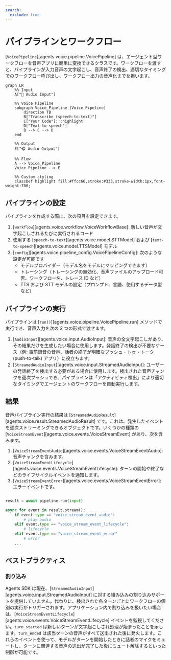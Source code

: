 ```yaml
---
search:
  exclude: true
---
```

# パイプラインとワークフロー

[`VoicePipeline`][agents.voice.pipeline.VoicePipeline] は、エージェント型ワークフローを音声アプリに簡単に変換できるクラスです。ワークフローを渡すと、パイプラインが入力音声の文字起こし、音声終了の検出、適切なタイミングでのワークフロー呼び出し、ワークフロー出力の音声化までを担います。

```mermaid
graph LR
    %% Input
    A["🎤 Audio Input"]

    %% Voice Pipeline
    subgraph Voice_Pipeline [Voice Pipeline]
        direction TB
        B["Transcribe (speech-to-text)"]
        C["Your Code"]:::highlight
        D["Text-to-speech"]
        B --> C --> D
    end

    %% Output
    E["🎧 Audio Output"]

    %% Flow
    A --> Voice_Pipeline
    Voice_Pipeline --> E

    %% Custom styling
    classDef highlight fill:#ffcc66,stroke:#333,stroke-width:1px,font-weight:700;

```

## パイプラインの設定

パイプラインを作成する際に、次の項目を設定できます。

1. [`workflow`][agents.voice.workflow.VoiceWorkflowBase]: 新しい音声が文字起こしされるたびに実行されるコード
2. 使用する [`speech-to-text`][agents.voice.model.STTModel] および [`text-to-speech`][agents.voice.model.TTSModel] モデル
3. [`config`][agents.voice.pipeline_config.VoicePipelineConfig]: 次のような設定が可能です
    - モデルプロバイダー（モデル名をモデルにマッピングできます）
    - トレーシング（トレーシングの無効化、音声ファイルのアップロード可否、ワークフロー名、トレース ID など）
    - TTS および STT モデルの設定（プロンプト、言語、使用するデータ型など）

## パイプラインの実行

パイプラインは [`run()`][agents.voice.pipeline.VoicePipeline.run] メソッドで実行でき、音声入力を次の 2 つの形式で渡せます。

1. [`AudioInput`][agents.voice.input.AudioInput]: 音声の全文字起こしがあり、その結果だけを生成したい場合に使用します。発話終了の検出が不要なケース（例: 事前録音の音声、話者の終了が明確なプッシュ・トゥ・トーク (push-to-talk) アプリ）に役立ちます。
2. [`StreamedAudioInput`][agents.voice.input.StreamedAudioInput]: ユーザーの発話終了を検出する必要がある場合に使用します。検出された音声チャンクを逐次プッシュでき、パイプラインは「アクティビティ検出」により適切なタイミングでエージェントのワークフローを自動実行します。

## 結果

音声パイプライン実行の結果は [`StreamedAudioResult`][agents.voice.result.StreamedAudioResult] です。これは、発生したイベントを逐次ストリーミングできるオブジェクトです。いくつかの種類の [`VoiceStreamEvent`][agents.voice.events.VoiceStreamEvent] があり、次を含みます。

1. [`VoiceStreamEventAudio`][agents.voice.events.VoiceStreamEventAudio]: 音声チャンクを含みます。
2. [`VoiceStreamEventLifecycle`][agents.voice.events.VoiceStreamEventLifecycle]: ターンの開始や終了などのライフサイクルイベントを通知します。
3. [`VoiceStreamEventError`][agents.voice.events.VoiceStreamEventError]: エラーイベントです。

```python

result = await pipeline.run(input)

async for event in result.stream():
    if event.type == "voice_stream_event_audio":
        # play audio
    elif event.type == "voice_stream_event_lifecycle":
        # lifecycle
    elif event.type == "voice_stream_event_error"
        # error
    ...
```

## ベストプラクティス

### 割り込み

Agents SDK は現在、[`StreamedAudioInput`][agents.voice.input.StreamedAudioInput] に対する組み込みの割り込みサポートを提供していません。代わりに、検出された各ターンごとにワークフローの個別の実行がトリガーされます。アプリケーション内で割り込みを扱いたい場合は、[`VoiceStreamEventLifecycle`][agents.voice.events.VoiceStreamEventLifecycle] イベントを監視してください。`turn_started` は新しいターンが文字起こしされ処理が始まったことを示します。`turn_ended` は該当ターンの音声がすべて送出された後に発火します。これらのイベントを使って、モデルがターンを開始したときに話者のマイクをミュートし、ターンに関連する音声の送出が完了した後にミュート解除するといった制御が可能です。